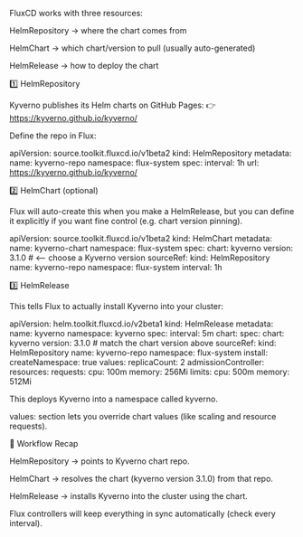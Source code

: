 FluxCD works with three resources:

HelmRepository → where the chart comes from

HelmChart → which chart/version to pull (usually auto-generated)

HelmRelease → how to deploy the chart

1️⃣ HelmRepository

Kyverno publishes its Helm charts on GitHub Pages:
👉 https://kyverno.github.io/kyverno/

Define the repo in Flux:

apiVersion: source.toolkit.fluxcd.io/v1beta2
kind: HelmRepository
metadata:
  name: kyverno-repo
  namespace: flux-system
spec:
  interval: 1h
  url: https://kyverno.github.io/kyverno/

2️⃣ HelmChart (optional)

Flux will auto-create this when you make a HelmRelease, but you can define it explicitly if you want fine control (e.g. chart version pinning).

apiVersion: source.toolkit.fluxcd.io/v1beta2
kind: HelmChart
metadata:
  name: kyverno-chart
  namespace: flux-system
spec:
  chart: kyverno
  version: 3.1.0   # <-- choose a Kyverno version
  sourceRef:
    kind: HelmRepository
    name: kyverno-repo
    namespace: flux-system
  interval: 1h

3️⃣ HelmRelease

This tells Flux to actually install Kyverno into your cluster:

apiVersion: helm.toolkit.fluxcd.io/v2beta1
kind: HelmRelease
metadata:
  name: kyverno
  namespace: kyverno
spec:
  interval: 5m
  chart:
    spec:
      chart: kyverno
      version: 3.1.0   # match the chart version above
      sourceRef:
        kind: HelmRepository
        name: kyverno-repo
        namespace: flux-system
  install:
    createNamespace: true
  values:
    replicaCount: 2
    admissionController:
      resources:
        requests:
          cpu: 100m
          memory: 256Mi
        limits:
          cpu: 500m
          memory: 512Mi


This deploys Kyverno into a namespace called kyverno.

values: section lets you override chart values (like scaling and resource requests).

🔄 Workflow Recap

HelmRepository → points to Kyverno chart repo.

HelmChart → resolves the chart (kyverno version 3.1.0) from that repo.

HelmRelease → installs Kyverno into the cluster using the chart.

Flux controllers will keep everything in sync automatically (check every interval).
